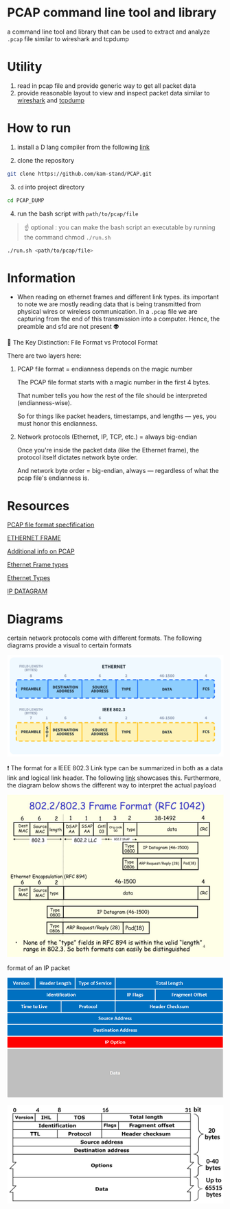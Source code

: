 # PCAP command line tool and library 

a command line tool and library that can be used to extract and analyze `.pcap` file similar to wireshark and tcpdump

# Utility

1. read in pcap file and provide generic way to get all packet data 
2. provide reasonable layout to view and inspect packet data similar to [wireshark](https://www.wireshark.org/) and [tcpdump](https://www.tcpdump.org/)



# How to run

1. install a D lang compiler from the following [link](https://dlang.org/download.html)

2. clone the repository 

```sh
git clone https://github.com/kam-stand/PCAP.git

```
3. `cd` into project directory
```sh
cd PCAP_DUMP
```

4. run the bash script with `path/to/pcap/file`

> ☝️ optional : you can make the bash script an executable by running the command chmod `./run.sh`

```sh
./run.sh <path/to/pcap/file>

```

# Information

- When reading on ethernet frames and different link types. its important to note we are mostly reading data that is being transmitted from physical wires or wireless communication. In a `.pcap` file we are capturing from the end of  this transmission into a computer. Hence, the preamble and  sfd are not present :alien:

🧩 The Key Distinction: File Format vs Protocol Format

There are two layers here:
1. PCAP file format = endianness depends on the magic number

    The PCAP file format starts with a magic number in the first 4 bytes.

    That number tells you how the rest of the file should be interpreted (endianness-wise).

    So for things like packet headers, timestamps, and lengths — yes, you must honor this endianness.

2. Network protocols (Ethernet, IP, TCP, etc.) = always big-endian

    Once you're inside the packet data (like the Ethernet frame), the protocol itself dictates network byte order.

    And network byte order = big-endian, always — regardless of what the pcap file's endianness is.

# Resources

[PCAP file format specfification](https://www.ietf.org/archive/id/draft-gharris-opsawg-pcap-01.html)

[ETHERNET FRAME](https://en.wikipedia.org/wiki/Ethernet_frame)

[Additional info on PCAP](https://www.netresec.com/?page=Blog&month=2022-10&post=What-is-a-PCAP-file)

[Ethernet Frame types](https://www.slideserve.com/kmildred/ieee-802-lans-powerpoint-ppt-presentation)

[Ethernet Types](https://wiki.wireshark.org/Ethernet#EtherType)

[IP DATAGRAM](http://www.tcpipguide.com/free/t_IPDatagramGeneralFormat.htm)

# Diagrams

certain network protocols come with different formats. The following diagrams provide a visual to certain formats

![IEEE 802.3](./assets/What-is-Ethernet-Frame-Format-Diagram.jpg)

❗ The format for a IEEE 802.3 Link type can be summarized in both as a data link and logical link header. The following [link](https://www.firewall.cx/networking/ethernet/ieee-8023-frame.html) showcases this. Furthermore, the diagram 
below shows the different way to interpret the actual payload

![IEEE 802.3 FRAME FORMAT](./assets/IEEE_802.3_FORMAT.jpg)


format of an IP packet

![IP DATAGRAM](./assets/ip-packet-header-fields.png)


![Detailed IPV4 packet](./assets/IPv4_Packet-en.svg.png)